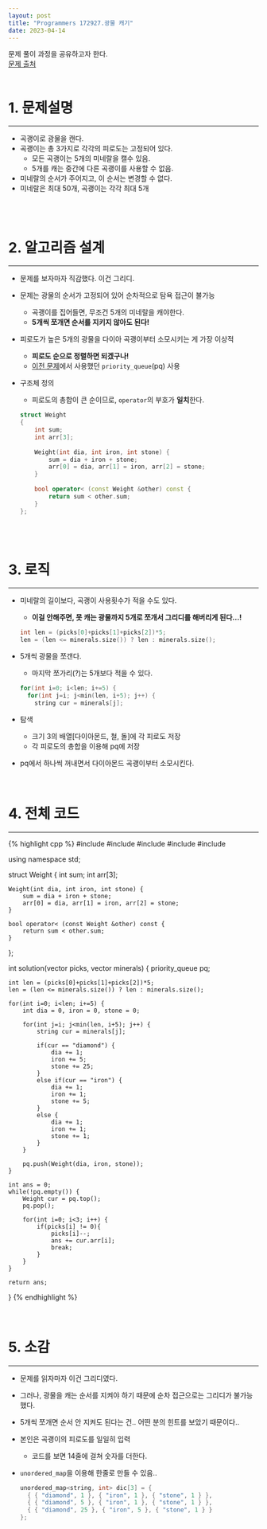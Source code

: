```yaml
---
layout: post
title: "Programmers 172927.광물 캐기"
date: 2023-04-14
---
```



문제 풀이 과정을 공유하고자 한다. <br/>
[문제 출처](https://school.programmers.co.kr/learn/courses/30/lessons/172927) <br/><br/>

# 1. 문제설명
<hr>

- 곡괭이로 광물을 캔다.
- 곡괭이는 총 3가지로 각각의 피로도는 고정되어 있다.
  - 모든 곡괭이는 5개의 미네랄을 캘수 있음.
  - 5개를 캐는 중간에 다른 곡괭이를 사용할 수 없음.
- 미네랄의 순서가 주어지고, 이 순서는 변경할 수 없다.
- 미네랄은 최대 50개, 곡괭이는 각각 최대 5개

<br/><br/>

# 2. 알고리즘 설계
<hr>

- 문제를 보자마자 직감했다. 이건 그리디.
- 문제는 광물의 순서가 고정되어 있어 순차적으로 탐욕 접근이 불가능
  - 곡괭이를 집어들면, 무조건 5개의 미네랄을 캐야한다.
  - **5개씩 쪼개면 순서를 지키지 않아도 된다!**
- 피로도가 높은 5개의 광물을 다이아 곡괭이부터 소모시키는 게 가장 이상적
  - **피로도 순으로 정렬하면 되겠구나!**
  - [이전 문제](https://devlupin.github.io/2023/04/14/Programmers-176962.html)에서 사용했던 `priority_queue`(pq) 사용
- 구조체 정의
  - 피로도의 총합이 큰 순이므로, `operator`의 부호가 **일치**한다.

  ```cpp
  struct Weight
  {
      int sum;
      int arr[3];
      
      Weight(int dia, int iron, int stone) {
          sum = dia + iron + stone;
          arr[0] = dia, arr[1] = iron, arr[2] = stone;
      }
      
      bool operator< (const Weight &other) const {
          return sum < other.sum;
      }
  };
  ```

<br/><br/>

# 3. 로직
<hr>

- 미네랄의 길이보다, 곡괭이 사용횟수가 적을 수도 있다.
  - **이걸 안해주면, 못 캐는 광물까지 5개로 쪼개서 그리디를 해버리게 된다...!**

  ```cpp
  int len = (picks[0]+picks[1]+picks[2])*5;
  len = (len <= minerals.size()) ? len : minerals.size();
  ```

- 5개씩 광물을 쪼갠다.
  - 마지막 쪼가리(?)는 5개보다 적을 수 있다.
  
  ```cpp
  for(int i=0; i<len; i+=5) {    
    for(int j=i; j<min(len, i+5); j++) {
      string cur = minerals[j];
  ```

- 탐색
  - 크기 3의 배열[다이아몬드, 철, 돌]에 각 피로도 저장
  - 각 피로도의 총합을 이용해 pq에 저장
- pq에서 하나씩 꺼내면서 다이아몬드 곡괭이부터 소모시킨다.


<br/>

# 4. 전체 코드
<hr>

{% highlight cpp %}
#include <string>
#include <vector>
#include <queue>
#include <algorithm>
#include <iostream>

using namespace std;

struct Weight
{
    int sum;
    int arr[3];
    
    Weight(int dia, int iron, int stone) {
        sum = dia + iron + stone;
        arr[0] = dia, arr[1] = iron, arr[2] = stone;
    }
    
    bool operator< (const Weight &other) const {
        return sum < other.sum;
    }
};

int solution(vector<int> picks, vector<string> minerals) {
    priority_queue<Weight> pq;
    
    int len = (picks[0]+picks[1]+picks[2])*5;
    len = (len <= minerals.size()) ? len : minerals.size();
    
    for(int i=0; i<len; i+=5) {
        int dia = 0, iron = 0, stone = 0;
        
        for(int j=i; j<min(len, i+5); j++) {
            string cur = minerals[j];
            
            if(cur == "diamond") {
                dia += 1;
                iron += 5;
                stone += 25;
            }
            else if(cur == "iron") {
                dia += 1;
                iron += 1;
                stone += 5;
            }
            else {
                dia += 1;
                iron += 1;
                stone += 1;
            }
        }
        
        pq.push(Weight(dia, iron, stone));
    }
    
    int ans = 0;
    while(!pq.empty()) {
        Weight cur = pq.top();
        pq.pop();
        
        for(int i=0; i<3; i++) {
            if(picks[i] != 0){
                picks[i]--;
                ans += cur.arr[i];
                break;
            }
        }
    }
    
    return ans;
}
{% endhighlight %}

<br/>


# 5. 소감
<hr>

- 문제를 읽자마자 이건 그리디였다.
- 그러나, 광물을 캐는 순서를 지켜야 하기 때문에 순차 접근으로는 그리디가 불가능했다.
- 5개씩 쪼개면 순서 안 지켜도 된다는 건.. 어떤 분의 힌트를 보았기 때문이다..

- 본인은 곡괭이의 피로도를 일일히 입력
  - 코드를 보면 14줄에 걸쳐 숫자를 더한다.
- `unordered_map`을 이용해 한줄로 만들 수 있음..
  ```cpp
  unordered_map<string, int> dic[3] = {
    { { "diamond", 1 }, { "iron", 1 }, { "stone", 1 } },
    { { "diamond", 5 }, { "iron", 1 }, { "stone", 1 } },
    { { "diamond", 25 }, { "iron", 5 }, { "stone", 1 } }
  };
  ```